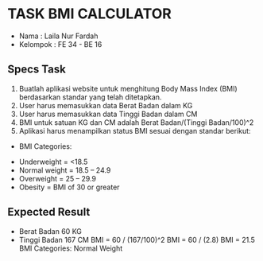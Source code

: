 # TASK BMI CALCULATOR

* Nama : Laila Nur Fardah
* Kelompok : FE 34 - BE 16

## Specs Task
1. Buatlah aplikasi website untuk menghitung Body Mass Index (BMI) berdasarkan standar yang telah ditetapkan.
2. User harus memasukkan data Berat Badan dalam KG
3. User harus memasukkan data Tinggi Badan dalam CM
4. BMI untuk satuan KG dan CM adalah Berat Badan/(Tinggi Badan/100)^2
5. Aplikasi harus menampilkan status BMI sesuai dengan standar berikut:
* BMI Categories:
- Underweight = <18.5
- Normal weight = 18.5 – 24.9
- Overweight = 25 – 29.9
- Obesity = BMI of 30 or greater

## Expected Result

* Berat Badan 60 KG
* Tinggi Badan 167 CM BMI = 60 / (167/100)^2 BMI = 60 / (2.8) BMI = 21.5 BMI Categories: Normal Weight
